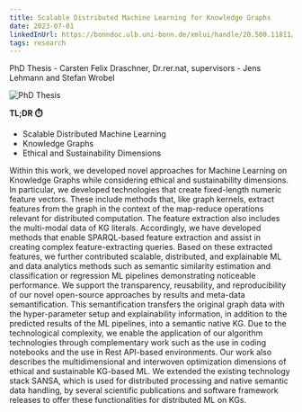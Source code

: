 ```yaml
---
title: Scalable Distributed Machine Learning for Knowledge Graphs
date: 2023-07-01
linkedInUrl: https://bonndoc.ulb.uni-bonn.de/xmlui/handle/20.500.11811/10945
tags: research
---
```


PhD Thesis - Carsten Felix Draschner, Dr.rer.nat, supervisors - Jens Lehmann and Stefan Wrobel

![PhD Thesis](/img/research_images/PhD.jpg)

**TL;DR ⏱️**
- Scalable Distributed Machine Learning
- Knowledge Graphs
- Ethical and Sustainability Dimensions

<!-- excerpt -->

Within this work, we developed novel approaches for Machine Learning on Knowledge Graphs while considering ethical and sustainability dimensions. In particular, we developed technologies that create fixed-length numeric feature vectors. These include methods that, like graph kernels, extract features from the graph in the context of the map-reduce operations relevant for distributed computation. The feature extraction also includes the multi-modal data of KG literals. Accordingly, we have developed methods that enable SPARQL-based feature extraction and assist in creating complex feature-extracting queries. Based on these extracted features, we further contributed scalable, distributed, and explainable ML and data analytics methods such as semantic similarity estimation and classification or regression ML pipelines demonstrating noticeable performance. We support the transparency, reusability, and reproducibility of our novel open-source approaches by results and meta-data semantification. This semantification transfers the original graph data with the hyper-parameter setup and explainability information, in addition to the predicted results of the ML pipelines, into a semantic native KG. Due to the technological complexity, we enable the application of our algorithm technologies through complementary work such as the use in coding notebooks and the use in Rest API-based environments. Our work also describes the multidimensional and interwoven optimization dimensions of ethical and sustainable KG-based ML. We extended the existing technology stack SANSA, which is used for distributed processing and native semantic data handling, by several scientific publications and software framework releases to offer these functionalities for distributed ML on KGs.
